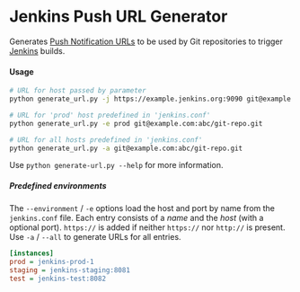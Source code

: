 # Jenkins Push URL Generator

Generates [Push Notification URLs](https://wiki.jenkins.io/display/JENKINS/Git+Plugin) to be used by Git repositories to trigger [Jenkins](https://jenkins.io/) builds.


#### Usage

```sh
# URL for host passed by parameter
python generate_url.py -j https://example.jenkins.org:9090 git@example.com:abc/git-repo.git

# URL for 'prod' host predefined in 'jenkins.conf'
python generate_url.py -e prod git@example.com:abc/git-repo.git

# URL for all hosts predefined in 'jenkins.conf'
python generate_url.py -a git@example.com:abc/git-repo.git
```

Use `python generate-url.py --help` for more information.


##### Predefined environments

The `--environment` / `-e` options load the host and port by name from the `jenkins.conf` file.
Each entry consists of a *name* and the *host* (with a optional port). `https://` is added if neither `https://` nor `http://` is present. Use `-a` / `--all` to generate URLs for all entries.

```ini
[instances]
prod = jenkins-prod-1
staging = jenkins-staging:8081
test = jenkins-test:8082
```

